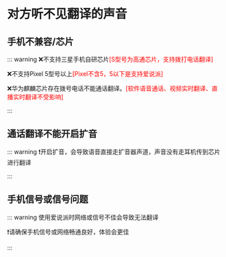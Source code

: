 # 对方听不见翻译的声音

## 手机不兼容/芯片

::: warning ❌不支持三星手机自研芯片<font style="color: red">[S型号为高通芯片，支持拨打电话翻译]</font>

❌不支持Pixel 5型号以上<font style="color: red">[Pixel不含5，5以下是支持爱说派]</font>

❌华为麒麟芯片存在拨号电话不能通话翻译。<font style="color: red">[软件语音通话、视频实时翻译、直播实时翻译不受影响]</font>

:::

## 通话翻译不能开启扩音

::: warning ❗️开启扩音，会导致语音直接走扩音器声道，声音没有走耳机传到芯片进行翻译

:::

## 手机信号或信号问题

::: warning 使用爱说派时网络或信号不佳会导致无法翻译

❗️请确保手机信号或网络畅通良好，体验会更佳

:::
